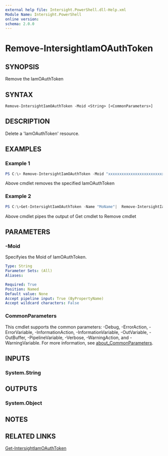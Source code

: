 ```yaml
---
external help file: Intersight.PowerShell.dll-Help.xml
Module Name: Intersight.PowerShell
online version:
schema: 2.0.0
---
```


# Remove-IntersightIamOAuthToken

## SYNOPSIS
Remove the IamOAuthToken

## SYNTAX

```
Remove-IntersightIamOAuthToken -Moid <String> [<CommonParameters>]
```

## DESCRIPTION
Delete a &apos;IamOAuthToken&apos; resource.

## EXAMPLES

### Example 1
```powershell
PS C:\> Remove-IntersightIamOAuthToken -Moid "xxxxxxxxxxxxxxxxxxxxxxxxxxx"
```
Above cmdlet removes the specified IamOAuthToken 

### Example 2
```powershell
PS C:\>Get-IntersightIamOAuthToken -Name "MoName"|  Remove-IntersightIamOAuthToken
```
Above cmdlet pipes the output of Get cmdlet to Remove cmdlet

## PARAMETERS

### -Moid
Specifyies the Moid of IamOAuthToken.

```yaml
Type: String
Parameter Sets: (All)
Aliases:

Required: True
Position: Named
Default value: None
Accept pipeline input: True (ByPropertyName)
Accept wildcard characters: False
```

### CommonParameters
This cmdlet supports the common parameters: -Debug, -ErrorAction, -ErrorVariable, -InformationAction, -InformationVariable, -OutVariable, -OutBuffer, -PipelineVariable, -Verbose, -WarningAction, and -WarningVariable. For more information, see [about_CommonParameters](http://go.microsoft.com/fwlink/?LinkID=113216).

## INPUTS

### System.String

## OUTPUTS

### System.Object
## NOTES

## RELATED LINKS

[Get-IntersightIamOAuthToken](./Get-IntersightIamOAuthToken.md)

